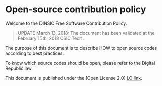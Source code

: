 # Open-source contribution policy

Welcome to the DINSIC Free Software Contribution Policy.

> UPDATE March 13, 2018: The document has been validated at the February 15th, 2018 CSIC Tech.

The purpose of this document is to describe HOW to open source codes according to best practices.

To know which source codes should be open, please refer to the Digital Republic law.

This document is published under the [Open License 2.0] [LO link].

[LO link]: https://github.com/DISIC/contribution-open-source/raw/master/LICENSE.pdf
